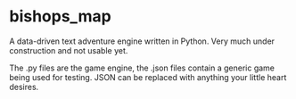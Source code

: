 bishops_map
===========

A data-driven text adventure engine written in Python. Very much under construction and not usable yet.

The .py files are the game engine, the .json files contain a generic game being used for testing. JSON can be replaced with anything your little heart desires.
